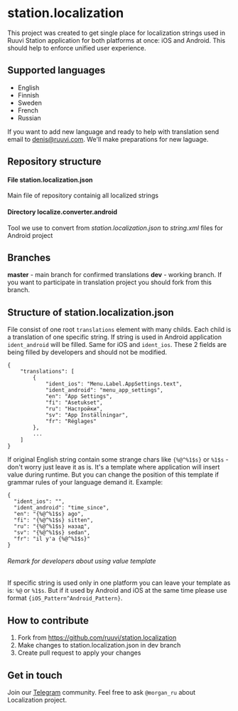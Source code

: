 # station.localization
This project was created to get single place for localization strings used in Ruuvi Station application for both platforms at once: iOS and Android. This should help to enforce unified user experience. 

## Supported languages 
- English
- Finnish
- Sweden
- French
- Russian

If you want to add new language and ready to help with translation send email to denis@ruuvi.com. We'll make preparations for new laguage. 

## Repository structure

#### File station.localization.json
Main file of repository containig all localized strings

#### Directory localize.converter.android
Tool we use to convert from *station.localization.json* to *string.xml* files for Android project

## Branches
**master** - main branch for confirmed translations
**dev** - working branch. If you want to participate in translation project you should fork from this branch.

## Structure of station.localization.json
File consist of one root `translations` element with many childs. Each child is a translation of one specific string. If string is used in Android application `ident_android` will be filled. Same for iOS and `ident_ios`. These 2 fields are being filled by developers and should not be modified.

    {
    	"translations": [
    		{
    			"ident_ios": "Menu.Label.AppSettings.text",
    			"ident_android": "menu_app_settings",
    			"en": "App Settings",
    			"fi": "Asetukset",
    			"ru": "Настройки",
    			"sv": "App Inställningar",
    			"fr": "Réglages"
    		},
    		...
    	]
    }

If original English string contain some strange chars like `{%@^%1$s}` or `%1$s` - don't worry just leave it as is. It's a template where application will insert value during runtime. But you can change the position of this template if grammar rules of your language demand it. 
Example:

    {
      "ident_ios": "",
      "ident_android": "time_since",
      "en": "{%@^%1$s} ago",
      "fi": "{%@^%1$s} sitten",
      "ru": "{%@^%1$s} назад",
      "sv": "{%@^%1$s} sedan",
      "fr": "il y'a {%@^%1$s}"
    }

###### Remark for developers about using value template
If specific string is used only in one platform you can leave your template as is: `%@` or `%1$s`. But if it used by Android and iOS at the same time please use format `{iOS_Pattern^Android_Pattern}`. 

## How to contribute
1. Fork from https://github.com/ruuvi/station.localization
2. Make changes to station.localization.json in dev branch
3. Create pull request to apply your changes

## Get in touch

Join our [Telegram](https://t.me/ruuvicom) community. Feel free to ask ``@morgan_ru`` about Localization project. 
